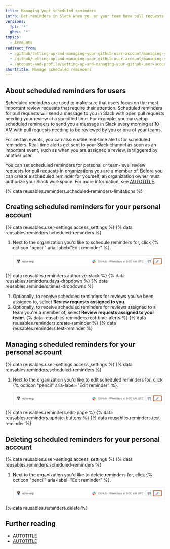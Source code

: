```yaml
---
title: Managing your scheduled reminders
intro: Get reminders in Slack when you or your team have pull requests waiting for review.
versions:
  fpt: '*'
  ghec: '*'
topics:
  - Accounts
redirect_from:
  - /github/setting-up-and-managing-your-github-user-account/managing-your-scheduled-reminders
  - /github/setting-up-and-managing-your-github-user-account/managing-your-membership-in-organizations/managing-your-scheduled-reminders
  - /account-and-profile/setting-up-and-managing-your-github-user-account/managing-your-membership-in-organizations/managing-your-scheduled-reminders
shortTitle: Manage scheduled reminders
---
```

## About scheduled reminders for users

Scheduled reminders are used to make sure that users focus on the most important review requests that require their attention. Scheduled reminders for pull requests will send a message to you in Slack with open pull requests needing your review at a specified time. For example, you can setup scheduled reminders to send you a message in Slack every morning at 10 AM with pull requests needing to be reviewed by you or one of your teams.

For certain events, you can also enable real-time alerts for scheduled reminders. Real-time alerts get sent to your Slack channel as soon as an important event, such as when you are assigned a review, is triggered by another user.

You can set scheduled reminders for personal or team-level review requests for pull requests in organizations you are a member of. Before you can create a scheduled reminder for yourself, an organization owner must authorize your Slack workspace. For more information, see [AUTOTITLE](/organizations/managing-organization-settings/managing-scheduled-reminders-for-your-organization).

{% data reusables.reminders.scheduled-reminders-limitations %}

## Creating scheduled reminders for your personal account

{% data reusables.user-settings.access_settings %}
{% data reusables.reminders.scheduled-reminders %}
1. Next to the organization you'd like to schedule reminders for, click {% octicon "pencil" aria-label="Edit reminder" %}.

   ![Screenshot of the settings for a personal account showing the name of a GitHub organization. An edit button with a pencil icon is outlined in dark orange.](/assets/images/help/settings/scheduled-reminders-org-choice.png)

{% data reusables.reminders.authorize-slack %}
{% data reusables.reminders.days-dropdown %}
{% data reusables.reminders.times-dropdowns %}
1. Optionally, to receive scheduled reminders for reviews you've been assigned to, select **Review requests assigned to you**.
1. Optionally, to receive scheduled reminders for reviews assigned to a team you're a member of, select **Review requests assigned to your team**.
{% data reusables.reminders.real-time-alerts %}
{% data reusables.reminders.create-reminder %}
{% data reusables.reminders.test-reminder %}

## Managing scheduled reminders for your personal account

{% data reusables.user-settings.access_settings %}
{% data reusables.reminders.scheduled-reminders %}
1. Next to the organization you'd like to edit scheduled reminders for, click {% octicon "pencil" aria-label="Edit reminder" %}.

   ![Screenshot of the settings for a personal account showing the name of a GitHub organization. An edit button with a pencil icon is outlined in dark orange.](/assets/images/help/settings/scheduled-reminders-org-choice.png)

{% data reusables.reminders.edit-page %}
{% data reusables.reminders.update-buttons %}
{% data reusables.reminders.test-reminder %}

## Deleting scheduled reminders for your personal account

{% data reusables.user-settings.access_settings %}
{% data reusables.reminders.scheduled-reminders %}
1. Next to the organization you'd like to delete reminders for, click {% octicon "pencil" aria-label="Edit reminder" %}.

   ![Screenshot of the settings for a personal account showing the name of a GitHub organization. An edit button with a pencil icon is outlined in dark orange.](/assets/images/help/settings/scheduled-reminders-org-choice.png)

{% data reusables.reminders.delete %}

## Further reading

* [AUTOTITLE](/organizations/managing-organization-settings/managing-scheduled-reminders-for-your-organization)
* [AUTOTITLE](/organizations/organizing-members-into-teams/managing-scheduled-reminders-for-your-team)

